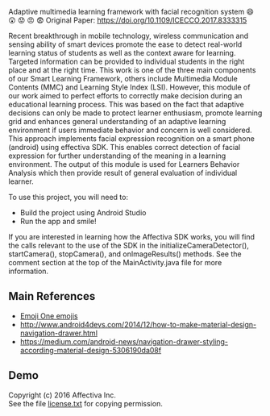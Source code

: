 Adaptive multimedia learning framework with facial recognition system :smile: :astonished: :worried: :angry: :fearful:
Original Paper: https://doi.org/10.1109/ICECCO.2017.8333315

Recent breakthrough in mobile technology, wireless communication and sensing ability of smart devices promote the ease to detect real-world learning status of students as well as the context aware for learning. Targeted information can be provided to individual students in the right place and at the right time. This work is one of the three main components of our Smart Learning Framework, others include Multimedia Module Contents (MMC) and Learning Style Index (LSI). However, this module of our work aimed to perfect efforts to correctly make decision during an educational learning process. This was based on the fact that adaptive decisions can only be made to protect learner enthusiasm, promote learning grid and enhances general understanding of an adaptive learning environment if users immediate behavior and concern is well considered. This approach implements facial expression recognition on a smart phone (android) using effectiva SDK. This enables correct detection of facial expression for further understanding of the meaning in a learning environment. The output of this module is used for Learners Behavior Analysis which then provide result of general evaluation of individual learner.

To use this project, you will need to:
- Build the project using Android Studio
- Run the app and smile!

If you are interested in learning how the Affectiva SDK works, you will find the calls relevant to the use of the SDK in the initializeCameraDetector(), startCamera(), stopCamera(), and onImageResults() methods.  See the comment section at the top of the MainActivity.java file for more information.


Main References
--------------
- [Emoji One emojis](http://emojione.com)
- http://www.android4devs.com/2014/12/how-to-make-material-design-navigation-drawer.html
- https://medium.com/android-news/navigation-drawer-styling-according-material-design-5306190da08f

Demo
-------------- 



Copyright (c) 2016 Affectiva Inc. <br> See the file [license.txt](license.txt) for copying permission.
